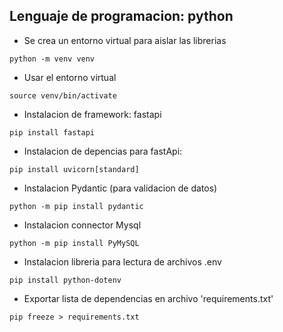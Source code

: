 Lenguaje de programacion: python
---

- Se crea un entorno virtual para aislar las librerias

`python -m venv venv`

- Usar el entorno virtual

`source venv/bin/activate`

- Instalacion de framework: fastapi

`pip install fastapi`

- Instalacion de depencias para fastApi:

`pip install uvicorn[standard]`

- Instalacion Pydantic (para validacion de datos)

`python -m pip install pydantic`

- Instalacion connector Mysql

`python -m pip install PyMySQL `

- Instalacion libreria para lectura de archivos .env

`pip install python-dotenv`

- Exportar lista de dependencias en archivo 'requirements.txt'

`pip freeze > requirements.txt`